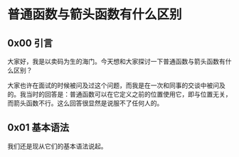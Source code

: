 # 普通函数与箭头函数有什么区别

## 0x00 引言
大家好，我是以卖码为生的海门。今天想和大家探讨一下普通函数与箭头函数有什么区别？

大家也许在面试的时候被问及过这个问题，而我是在一次和同事的交谈中被问及的。我当时的回答是：普通函数可以在它定义之前的位置使用它，即与位置无关，而箭头函数不行。这么回答很显然是说服不了任何人的。

## 0x01 基本语法
我们还是现从它们的基本语法说起。


